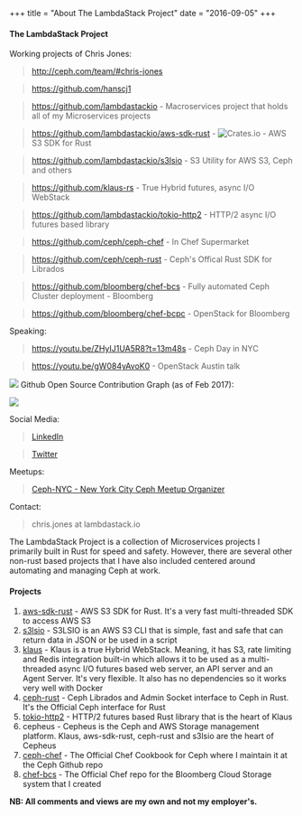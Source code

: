 +++
title = "About The LambdaStack Project"
date = "2016-09-05"
+++

#### The LambdaStack Project
Working projects of Chris Jones:

> http://ceph.com/team/#chris-jones

> https://github.com/hanscj1

> https://github.com/lambdastackio - Macroservices project that holds all of my Microservices projects

> https://github.com/lambdastackio/aws-sdk-rust - <img src="https://camo.githubusercontent.com/0e542199ab4dd47097a8f9874af58aa62b71d708/68747470733a2f2f696d672e736869656c64732e696f2f6372617465732f642f6177732d73646b2d727573742e737667" alt="Crates.io" data-canonical-src="https://img.shields.io/crates/d/aws-sdk-rust.svg" style="max-width:100%;"> - AWS S3 SDK for Rust

> https://github.com/lambdastackio/s3lsio - S3 Utility for AWS S3, Ceph and others

> https://github.com/klaus-rs - True Hybrid futures, async I/O WebStack

> https://github.com/lambdastackio/tokio-http2 - HTTP/2 async I/O futures based library

> https://github.com/ceph/ceph-chef - In Chef Supermarket

> https://github.com/ceph/ceph-rust - Ceph's Offical Rust SDK for Librados

> https://github.com/bloomberg/chef-bcs - Fully automated Ceph Cluster deployment - Bloomberg

> https://github.com/bloomberg/chef-bcpc - OpenStack for Bloomberg

Speaking:

> https://youtu.be/ZHyIJ1UA5R8?t=13m48s - Ceph Day in NYC

> https://youtu.be/gW084yAvoK0 - OpenStack Austin talk

<img src="/img/octocat.png"> Github Open Source Contribution Graph (as of Feb 2017):

<a href="https://github.com/hanscj1"><img src="/img/contribution-graph-asof-20170218.png" style="max-width:100%;"></a>

Social Media:

> <a href="https://linkedin.com/in/cjones303">LinkedIn</a>

> <a href="https://twitter.com/hanscj1">Twitter</a>

Meetups:

> <a href="https://www.meetup.com/Ceph-NYC/">Ceph-NYC - New York City Ceph Meetup Organizer</a>

Contact:

> chris.jones at lambdastack.io

The LambdaStack Project is a collection of Microservices projects I primarily built in Rust for speed and safety. However, there are several other non-rust based projects that I have also included centered around automating and managing Ceph at work.

#### Projects
1. <a href="https://github.com/lambdastackio/aws-sdk-rust">aws-sdk-rust</a> - AWS S3 SDK for Rust. It's a very fast multi-threaded SDK to access AWS S3
2. <a href="https://github.com/lambdastackio/s3lsio">s3lsio</a> - S3LSIO is an AWS S3 CLI that is simple, fast and safe that can return data in JSON or be used in a script
3. <a href="https://github.com/klaus-rs">klaus</a> - Klaus is a true Hybrid WebStack. Meaning, it has S3, rate limiting and Redis integration built-in which allows it to be used as a multi-threaded async I/O futures based web server, an API server and an Agent Server. It's very flexible. It also has no dependencies so it works very well with Docker
4. <a href="https://github.com/ceph/ceph-rust">ceph-rust</a> - Ceph Librados and Admin Socket interface to Ceph in Rust. It's the Official Ceph interface for Rust
5. <a href="https://github.com/lambdastackio/tokio-http2">tokio-http2</a> - HTTP/2 futures based Rust library that is the heart of Klaus
6. cepheus - Cepheus is the Ceph and AWS Storage management platform. Klaus, aws-sdk-rust, ceph-rust and s3lsio are the heart of Cepheus
7. <a href="https://github.com/ceph/ceph-chef">ceph-chef</a> - The Official Chef Cookbook for Ceph where I maintain it at the Ceph Github repo
8. <a href="https://github.com/bloomberg/chef-bcs">chef-bcs</a> - The Official Chef repo for the Bloomberg Cloud Storage system that I created


**NB: All comments and views are my own and not my employer's.**
